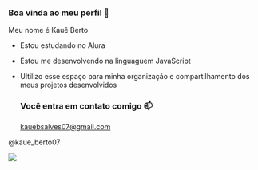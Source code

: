 ### Boa vinda ao meu perfil 🥇

Meu nome é Kauê Berto

- Estou estudando no Alura
- Estou me desenvolvendo na linguaguem JavaScript
- Ultilizo esse espaço para minha organização e compartilhamento dos meus projetos desenvolvidos

  ### Você entra em contato comigo 📫

  kauebsalves07@gmail.com

@kaue_berto07

![](https://media1.tenor.com/m/PKKCAakpBZIAAAAC/neyney-neymar.gif)
